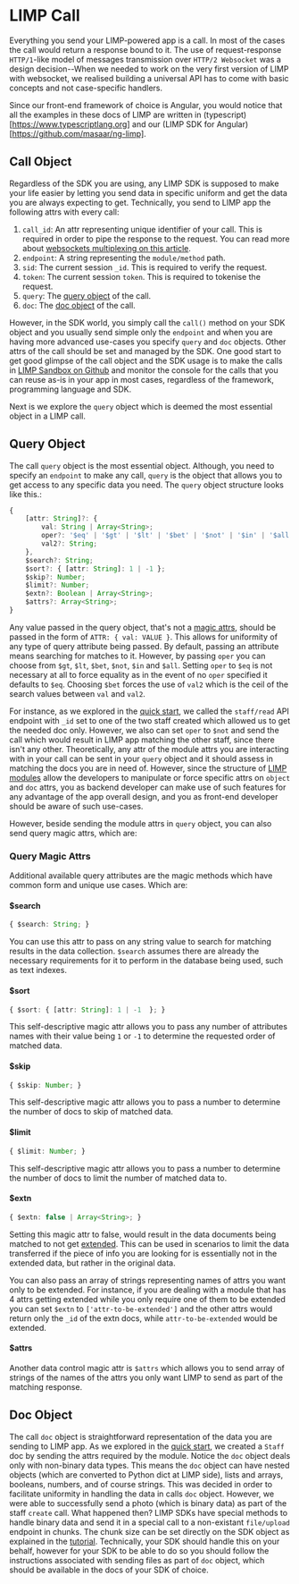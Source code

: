# LIMP Call
Everything you send your LIMP-powered app is a call. In most of the cases the call would return a response bound to it. The use of request-response `HTTP/1`-like model of messages transmission over `HTTP/2 Websocket` was a design decision--When we needed to work on the very first version of LIMP with websocket, we realised building a universal API has to come with basic concepts and not case-specific handlers.

Since our front-end framework of choice is Angular, you would notice that all the examples in these docs of LIMP are written in (typescript)[https://www.typescriptlang.org] and our (LIMP SDK for Angular)[https://github.com/masaar/ng-limp].

## Call Object
Regardless of the SDK you are using, any LIMP SDK is supposed to make your life easier by letting you send data in specific uniform and get the data you are always expecting to get. Technically, you send to LIMP app the following attrs with every call:
1. `call_id`: An attr representing unique identifier of your call. This is required in order to pipe the response to the request. You can read more about [websockets multiplexing on this article](https://www.rabbitmq.com/blog/2012/02/23/how-to-compose-apps-using-websockets).
2. `endpoint`: A string representing the `module/method` path.
3. `sid`: The current session `_id`. This is required to verify the request.
4. `token`: The current session `token`. This is required to tokenise the request.
5. `query`: The [query object](#query-object) of the call.
6. `doc`: The [doc object](#doc-object) of the call.

However, in the SDK world, you simply call the `call()` method on your SDK object and you usually send simple only the `endpoint` and when you are having more advanced use-cases you specify `query` and `doc` objects. Other attrs of the call should be set and managed by the SDK. One good start to get good glimpse of the call object and the SDK usage is to make the calls in [LIMP Sandbox on Github](https://masaar.github.io/limp-sandbox/dist/limp-sandbox/) and monitor the console for the calls that you can reuse as-is in your app in most cases, regardless of the framework, programming language and SDK.

Next is we explore the `query` object which is deemed the most essential object in a LIMP call.


## Query Object
The call `query` object is the most essential object. Although, you need to specify an `endpoint` to make any call, `query` is the object that allows you to get access to any specific data you need. The `query` object structure looks like this.:
```typescript
{
	[attr: String]?: {
		val: String | Array<String>;
		oper?: '$eq' | '$gt' | '$lt' | '$bet' | '$not' | '$in' | '$all'; // default: $eq
		val2?: String;
	},
	$search?: String;
	$sort?: { [attr: String]: 1 | -1 };
	$skip?: Number;
	$limit?: Number;
	$extn?: Boolean | Array<String>;
	$attrs?: Array<String>;
}
```
Any value passed in the query object, that's not a [magic attrs](#query-magic-attrs), should be passed in the form of `ATTR: { val: VALUE }`. This allows for uniformity of any type of query attribute being passed. By default, passing an attribute means searching for matches to it. However, by passing `oper` you can choose from `$gt`, `$lt`, `$bet`, `$not`, `$in` and `$all`. Setting `oper` to `$eq` is not necessary at all to force equality as in the event of no `oper` specified it defaults to `$eq`. Choosing `$bet` forces the use of `val2` which is the ceil of the search values between `val` and `val2`.

For instance, as we explored in the [quick start](/docs/quick-start.md#read), we called the `staff/read` API endpoint with `_id` set to one of the two staff created which allowed us to get the needed doc only. However, we also can set `oper` to `$not` and send the call which would result in LIMP app matching the other staff, since there isn't any other. Theoretically, any attr of the module attrs you are interacting with in your call can be sent in your `query` object and it should assess in matching the docs you are in need of. However, since the structure of [LIMP modules](/docs/api-module.py) allow the developers to manipulate or force specific attrs on `object` and `doc` attrs, you as backend developer can make use of such features for any advantage of the app overall design, and you as front-end developer should be aware of such use-cases.

However, beside sending the module attrs in `query` object, you can also send query magic attrs, which are:

### Query Magic Attrs
Additional available query attributes are the magic methods which have common form and unique use cases. Which are:

#### $search
```typescript
{ $search: String; }
```
You can use this attr to pass on any string value to search for matching results in the data collection. `$search` assumes there are already the necessary requirements for it to perform in the database being used, such as text indexes.

#### $sort
```typescript
{ $sort: { [attr: String]: 1 | -1  }; }
```
This self-descriptive magic attr allows you to pass any number of attributes names with their value being `1` or `-1` to determine the requested order of matched data.

#### $skip
```typescript
{ $skip: Number; }
```
This self-descriptive magic attr allows you to pass a number to determine the number of docs to skip of matched data.

#### $limit
```typescript
{ $limit: Number; }
```
This self-descriptive magic attr allows you to pass a number to determine the number of docs to limit the number of matched data to.

#### $extn
```typescript
{ $extn: false | Array<String>; }
```
Setting this magic attr to false, would result in the data documents being matched to not get [extended](#extns). This can be used in scenarios to limit the data transferred if the piece of info you are looking for is essentially not in the extended data, but rather in the original data.

You can also pass an array of strings representing names of attrs you want only to be extended. For instance, if you are dealing with a module that has 4 attrs getting extended while you only require one of them to be extended you can set `$extn` to `['attr-to-be-extended']` and the other attrs would return only the `_id` of the extn docs, while `attr-to-be-extended` would be extended.

#### $attrs
Another data control magic attr is `$attrs` which allows you to send array of strings of the names of the attrs you only want LIMP to send as part of the matching response.

## Doc Object
The call `doc` object is straightforward representation of the data you are sending to LIMP app. As we explored in the [quick start](/docs/quick-start.md#create), we created a `Staff` doc by sending the attrs required by the module. Notice the `doc` object deals only with non-binary data types. This means the `doc` object can have nested objects (which are converted to Python dict at LIMP side), lists and arrays, booleans, numbers, and of course strings. This was decided in order to facilitate uniformity in handling the data in calls `doc` object. However, we were able to successfully send a photo (which is binary data) as part of the staff `create` call. What happened then? LIMP SDKs have special methods to handle binary data and send it in a special call to a non-existant `file/upload` endpoint in chunks. The chunk size can be set directly on the SDK object as explained in the [tutorial](/docs/tutorial.md#front-end-init). Technically, your SDK should handle this on your behalf, however for your SDK to be able to do so you should follow the instructions associated with sending files as part of `doc` object, which should be available in the docs of your SDK of choice.